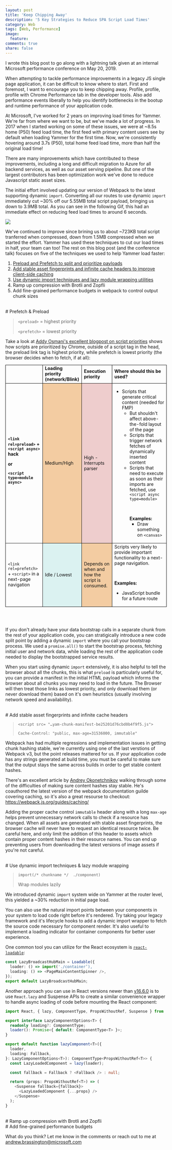 ```yaml
---
layout: post
title: 'Keep Chipping Away'
description: '5 Key Strategies to Reduce SPA Script Load Times'
category: Web
tags: [Web, Performance]
image:
  feature: 
comments: true
share: false
---
```


I wrote this blog post to go along with a lightning talk given at an internal Microsoft performance conference on May 20, 2019.

When attempting to tackle performance improvements in a legacy JS single page application, it can be difficult to know where to start. First and foremost, I want to encourage you to keep chipping away. Profile, profile, profile with Chrome Performance tab in the developer tools. Also add performance events liberally to help you identify bottlenecks in the bootup and runtime performance of your application code.

At Microsoft, I've worked for 2 years on improving load times for Yammer. We're far from where we want to be, but we've made a lot of progress. In 2017 when I started working on some of these issues, we were at ~8.5s home (P50) feed load time, the first feed with primary content users see by default when loading Yammer for the first time. Now, we're consistently hovering around 3.7s (P50), total home feed load time, more than half the original load time!

There are many improvements which have contributed to these improvements, including a long and difficult migration to Azure for all backend services, as well as our asset serving pipeline. But one of the largest contributors has been optimization work we've done to reduce Javascript static asset sizes.

The initial effort involved updating our version of Webpack to the latest supporting dynamic `import`. Converting all our routes to use dynamic `import` immediately cut ~30% off our 5.55MB total script payload, bringing us down to 3.9MB total. As you can see in the following Gif, this had an immediate effect on reducing feed load times to around 6 seconds.

<img src="http://machineloop.github.io/assets/2017-performance-step.gif">

We've continued to improve since brining us to about ~723KB total script tranferred when compressed, down from 1.5MB compressed when we started the effort. Yammer has used these techniques to cut our load times in half, your team can too! The rest on this blog post (and the conference talk) focuses on five of the techniques we used to help Yammer load faster: 
  1. [Preload and Prefetch to split and prioritize payloads](#prefetch--preload)
  2. [Add stable asset fingerprints and infinite cache headers to improve client-side caching](#add-stable-asset-fingerprints-and-infinite-cache-headers)
  3. [Use dynamic import techniques and lazy module wrapping utilities](#use-dynamic-import-techniques--lazy-module-wrapping)
  4. Ramp up compression with Brotli and Zopfli
  5. Add fine-grained performance budgets in webpack to control output chunk sizes
  
<br/>
# Prefetch & Preload

> `<preload>`  =  highest priority
>
> `<prefetch>` =  lowest priority

Take a look at [Addy Osmani's excellent blogpost on script priorities](https://addyosmani.com/blog/script-priorities/) shows how scripts are prioritized by Chrome, outside of a script tag in the head, the preload link tag is highest priority, while prefetch is lowest priority (the browser decides when to fetch, if at all):

<style>
.priorities-table {
  color: #111;
  font-size: 1em;
}

.priorities-table td {
  border: 1px solid black;
}

.priorities-table .heading {
  font-weight: bold;
}

.priorities-table .veryhigh {
  background-color: #E0B9B1;
}

.priorities-table .high {
  background-color: #EECDCD;
}

.priorities-table .medium {
  background-color: #F3CCA2;
}

.priorities-table .low {
  background-color: #D2E2F1;
}

.priorities-table .lowest {
  background-color: #DBF2F1;
}
</style>
<table class="priorities-table">
  <tbody><tr>
   <td>
   </td>
   <td><strong>Loading priority<br>
(network/Blink)</strong>
   </td>
   <td><strong>Execution priority</strong>
   </td>
   <td><strong>Where should this be used?</strong>
   </td>
  </tr>
  
  <tr>
   <td class="heading"><code>&lt;link rel=preload&gt;</code> +<br>
<code>&lt;script async&gt;</code> hack
<p>
or 
</p><p>
<code>&lt;script type=module async&gt;</code>
   </p></td>
   <td class="medium">Medium/High
   </td>
   <td class="high">High -<br>
Interrupts parser
   </td>
   <td><ul>

<li>Scripts that generate critical content (needed for FMP) 
<ul>
 <li>But shouldn't affect above-the-fold layout of the page
</li><li>Scripts that trigger network fetches of dynamically inserted content
</li><li>Scripts that need to execute as soon as their imports are fetched, use <code>&lt;script async type=module&gt;</code>

<p>&nbsp;</p>
<strong>Examples:</strong><ul>

<li>Draw something on <code>&lt;canvas&gt;</code></li></ul>
</li></ul>

</li></ul>

   </td>
  </tr>
  
  
  
  
  <tr>
   <td><code>&lt;link rel=prefetch&gt;</code> + <code>&lt;script&gt;</code> in a next-page navigation
   </td>
   <td class="lowest">Idle / Lowest
   </td>
   <td class="medium">Depends on  when and how the script is consumed.
   </td>
   <td>Scripts very likely to provide important functionality to a next-page navigation.
<p>&nbsp;</p>
<strong>Examples:</strong><ul>

<li>JavaScript bundle for a future route</li></ul>

   </td>
  </tr>
</tbody></table>

<br/>
<br/>

If you don't already have your data bootstrap calls in a separate chunk from the rest of your application code, you can stratigically introduce a new code split point by adding a dynamic `import` where you call your bootstrap process. We used a `promise.all()` to start the bootstrap process, fetching initial user and network data, while loading the rest of the application code needed to display the bootstrapped service results.


When you start using dynamic `import` extensively, it is also helpful to tell the browser about all the chunks, this is what `preload` is particularly useful for, you can provide a manifest in the initial HTML payload which informs the browser about all chunks you may need to load in the future. The Browser will then treat those links as lowest priority, and only download them (or never download them) based on it's own heuristics (usually involving network speed and availability).

<br/>
# Add stable asset fingerprints and infinite cache headers

> `<script src= "…yam-chunk-manifest-be25201d76cbd0b4f9f5.js">`
>
> `Cache-Control: "public, max-age=31536000, immutable"`

Webpack has had multiple regressions and implementation issues in getting chunk hashing stable, we're currently using one of the last verstions of Webpack v3, but the point releases mattered for us. If your application code has any strings generated at build time, you must be careful to make sure that the output stays the same across builds in order to get stable content hashes.

There's an excellent article by [Andrey Okonetchnikov](https://codeburst.io/long-term-caching-of-static-assets-with-webpack-1ecb139adb95) walking through some of the difficulties of making sure content hashes stay stable. He's coauthored the latest version of the webpack documentation guilde covering caching, so it's also a great resourse to checkout: https://webpack.js.org/guides/caching/

Adding the proper cache control `immutable` header along with a long `max-age` helps prevent unnecessary network calls to check if a resource has changed. When all assets are generated with stable asset fingerprints, the browser cache will never have to request an identical resource twice. Be careful here, and only limit the addition of this header to assets which contain proper content hashes in their resource names. You can end up preventing users from downloading the latest versions of image assets if you're not careful.

<br/>
# Use dynamic import techniques & lazy module wrapping

> `import(/* chunkname */  ./component)`
>
> Wrap modules lazily

We introduced dynamic `import` system wide on Yammer at the router level, this yielded a ~30% reduction in initial page load. 

You can also use the natural import points between your components in your system to load code right before it's rendered. Try taking your legacy framework and it's lifecycle hooks to add a dynamic import wrapper to fetch the source code necessary for component render. It's also useful to implement a loading indicator for container components for better user experience.

One common tool you can utilize for the React ecosystem is [`react-loadable`](https://www.github.com/jamiebuilds/react-loadable):

```ts
const LazyBroadcastHubMain = Loadable({
  loader: () => import('./container’),
  loading: () => <PageMainContentSpinner />,
});
export default LazyBroadcastHubMain;
```

Another approach you can use in React versions newer than [v16.6.0](https://reactjs.org/blog/2018/10/23/react-v-16-6.html) is to use `React.lazy` and Suspense APIs to create a similar convenience wrapper to handle async loading of code before mounting the React component:

```ts
import React, { lazy, ComponentType, PropsWithoutRef, Suspense } from 'react';

export interface LazyComponentOptions<T> {
  readonly loading?: ComponentType;
  loader(): Promise<{ default: ComponentType<T> }>;
}

export default function lazyComponent<T>({
  loader,
  loading: Fallback,
}: LazyComponentOptions<T>): ComponentType<PropsWithoutRef<T>> {
  const LazyLoadedComponent = lazy(loader);

  const fallback = Fallback ? <Fallback /> : null;

  return (props: PropsWithoutRef<T>) => (
    <Suspense fallback={fallback}>
      <LazyLoadedComponent {...props} />
    </Suspense>
  );
}
```

<br/>
# Ramp up compression with Brotli and Zopfli

<br/>
# Add fine-grained performance budgets


What do you think? Let me know in the comments or reach out to me at andrew.brassington@microsoft.com
